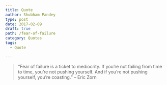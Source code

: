 ```yaml
---
title: Quote
author: Shubham Pandey
type: post
date: 2017-02-09
draft: true
path: /fear-of-failure
category: Quotes
tags:
  - Quote

---
```

> &#8220;Fear of failure is a ticket to mediocrity. If you&#8217;re not failing from time to time, you&#8217;re not pushing yourself. And if you&#8217;re not pushing yourself, you&#8217;re coasting.&#8221; &#8211; Eric Zorn